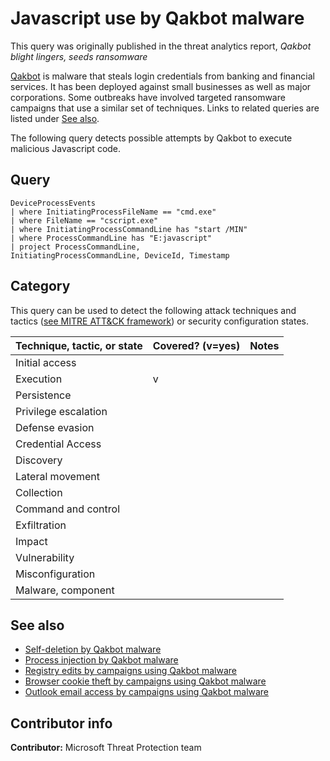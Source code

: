 # Javascript use by Qakbot malware

This query was originally published in the threat analytics report, *Qakbot blight lingers, seeds ransomware*

[Qakbot](https://www.microsoft.com/security/blog/2017/11/06/mitigating-and-eliminating-info-stealing-qakbot-and-emotet-in-corporate-networks/) is malware that steals login credentials from banking and financial services. It has been deployed against small businesses as well as major corporations. Some outbreaks have involved targeted ransomware campaigns that use a similar set of techniques. Links to related queries are listed under [See also](#See-also).

The following query detects possible attempts by Qakbot to execute malicious Javascript code.

## Query

```Kusto
DeviceProcessEvents
| where InitiatingProcessFileName == "cmd.exe"
| where FileName == "cscript.exe"
| where InitiatingProcessCommandLine has "start /MIN"
| where ProcessCommandLine has "E:javascript"
| project ProcessCommandLine, 
InitiatingProcessCommandLine, DeviceId, Timestamp
```

## Category

This query can be used to detect the following attack techniques and tactics ([see MITRE ATT&CK framework](https://attack.mitre.org/)) or security configuration states.

| Technique, tactic, or state | Covered? (v=yes) | Notes |
|-|-|-|
| Initial access |  |  |
| Execution | v |  |
| Persistence |  |  |
| Privilege escalation |  |  |
| Defense evasion |  |  |
| Credential Access |  |  |
| Discovery |  |  |
| Lateral movement |  |  |
| Collection |  |  |
| Command and control |  |  |
| Exfiltration |  |  |
| Impact |  |  |
| Vulnerability |  |  |
| Misconfiguration |  |  |
| Malware, component |  |  |

## See also

* [Self-deletion by Qakbot malware](..\Defense&#32;evasion\qakbot-campaign-self-deletion.md)
* [Process injection by Qakbot malware](..\Defense&#32;evasion\qakbot-campaign-process-injection.md)
* [Registry edits by campaigns using Qakbot malware](..\Persistence\qakbot-campaign-registry-edit.md)
* [Browser cookie theft by campaigns using Qakbot malware](..\Discovery\qakbot-campaign-esentutl.md)
* [Outlook email access by campaigns using Qakbot malware](..\Discovery\qakbot-campaign-outlook.md)

## Contributor info

**Contributor:** Microsoft Threat Protection team
